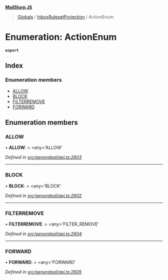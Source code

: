**[MailSlurp JS](../README.md)**

> [Globals](../README.md) / [InboxRulesetProjection](../modules/inboxrulesetprojection.md) / ActionEnum

# Enumeration: ActionEnum

**`export`** 

## Index

### Enumeration members

* [ALLOW](inboxrulesetprojection.actionenum.md#allow)
* [BLOCK](inboxrulesetprojection.actionenum.md#block)
* [FILTERREMOVE](inboxrulesetprojection.actionenum.md#filterremove)
* [FORWARD](inboxrulesetprojection.actionenum.md#forward)

## Enumeration members

### ALLOW

•  **ALLOW**:  = \<any>'ALLOW'

*Defined in [src/generated/api.ts:2603](https://github.com/mailslurp/mailslurp-client/blob/67ec74c/src/generated/api.ts#L2603)*

___

### BLOCK

•  **BLOCK**:  = \<any>'BLOCK'

*Defined in [src/generated/api.ts:2602](https://github.com/mailslurp/mailslurp-client/blob/67ec74c/src/generated/api.ts#L2602)*

___

### FILTERREMOVE

•  **FILTERREMOVE**:  = \<any>'FILTER\_REMOVE'

*Defined in [src/generated/api.ts:2604](https://github.com/mailslurp/mailslurp-client/blob/67ec74c/src/generated/api.ts#L2604)*

___

### FORWARD

•  **FORWARD**:  = \<any>'FORWARD'

*Defined in [src/generated/api.ts:2605](https://github.com/mailslurp/mailslurp-client/blob/67ec74c/src/generated/api.ts#L2605)*
